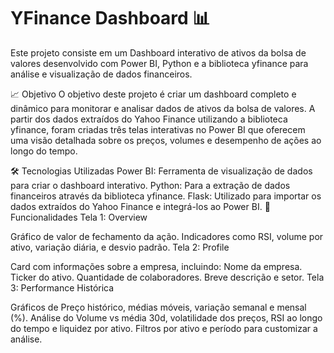 # YFinance Dashboard 📊
Este projeto consiste em um Dashboard interativo de ativos da bolsa de valores desenvolvido com Power BI, Python e a biblioteca yfinance para análise e visualização de dados financeiros.

📈 Objetivo
O objetivo deste projeto é criar um dashboard completo e dinâmico para monitorar e analisar dados de ativos da bolsa de valores. A partir dos dados extraídos do Yahoo Finance utilizando a biblioteca yfinance, foram criadas três telas interativas no Power BI que oferecem uma visão detalhada sobre os preços, volumes e desempenho de ações ao longo do tempo.

🛠 Tecnologias Utilizadas
Power BI: Ferramenta de visualização de dados para criar o dashboard interativo.
Python: Para a extração de dados financeiros através da biblioteca yfinance.
Flask: Utilizado para importar os dados extraídos do Yahoo Finance e integrá-los ao Power BI.
🌟 Funcionalidades
Tela 1: Overview

Gráfico de valor de fechamento da ação.
Indicadores como RSI, volume por ativo, variação diária, e desvio padrão.
Tela 2: Profile

Card com informações sobre a empresa, incluindo:
Nome da empresa.
Ticker do ativo.
Quantidade de colaboradores.
Breve descrição e setor.
Tela 3: Performance Histórica

Gráficos de Preço histórico, médias móveis, variação semanal e mensal (%).
Análise do Volume vs média 30d, volatilidade dos preços, RSI ao longo do tempo e liquidez por ativo.
Filtros por ativo e período para customizar a análise.
